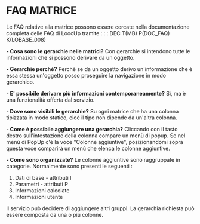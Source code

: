 # FAQ MATRICE

Le FAQ relative alla matrice possono essere cercate nella documentazione completa delle FAQ di LoocUp tramite : 
 :  : DEC T(MB) P(DOC_FAQ) K(LOBASE_008)


**- Cosa sono le gerarchie nelle matrici?**
Con gerarchie si intendono tutte le informazioni che si possono derivare da un oggetto.

**- Gerarchie perchè?**
Perchè se da un oggetto derivo un'informazione che è essa stessa un'oggetto posso proseguire la navigazione in modo gerarchico.

**- E' possibile derivare più informazioni contemporaneamente?**
Sì, ma è una funzionalità offerta dal servizio.

**- Dove sono visibili le gerarchie?**
Su ogni matrice che ha una colonna tipizzata in modo statico, cioè il tipo non dipende da un'altra colonna.

**- Come è possibile aggiungere una gerarchia?**
Cliccando con il tasto destro sull'intestazione della colonna compare un menù di popup.
Se nel menù di PopUp c'è la voce "Colonne aggiuntive", posizionandomi sopra questa voce comparirà un menù che elenca le colonne aggiuntive.

**- Come sono organizzate?**
Le colonne aggiuntive sono raggruppate in categorie. Normalmente sono presenti le seguenti : 
1. Dati di base - attributi I
2. Parametri - attributi P
3. Informazioni calcolate
4. Informazioni utente

Il servizio può decidere di aggiungere altri gruppi.
La gerarchia richiesta può essere composta da una o più colonne.
